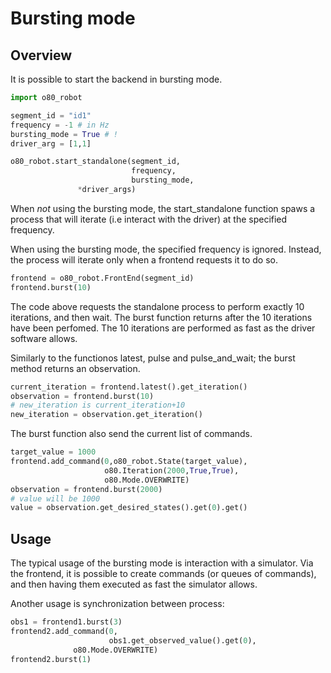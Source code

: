 
# Bursting mode

## Overview

It is possible to start the backend in bursting mode.

```python
import o80_robot

segment_id = "id1"
frequency = -1 # in Hz
bursting_mode = True # !
driver_arg = [1,1]

o80_robot.start_standalone(segment_id,
                           frequency,
                           bursting_mode,
			   *driver_args)
```

When *not* using the bursting mode, the start_standalone function spaws a process that will iterate (i.e interact with the driver) at the specified frequency.

When using the bursting mode, the specified frequency is ignored. Instead, the process will iterate only when a frontend requests it to do so.

```python
frontend = o80_robot.FrontEnd(segment_id)
frontend.burst(10)
```

The code above requests the standalone process to perform exactly 10 iterations, and then wait. The burst function returns after the 10 iterations have been perfomed. The 10 iterations are performed as fast as the driver software allows.

Similarly to the functionos latest, pulse and pulse_and_wait; the burst method returns an observation.

```python
current_iteration = frontend.latest().get_iteration()
observation = frontend.burst(10)
# new_iteration is current_iteration+10
new_iteration = observation.get_iteration()
```

The burst function also send the current list of commands.

```python
target_value = 1000
frontend.add_command(0,o80_robot.State(target_value),
                     o80.Iteration(2000,True,True),
                     o80.Mode.OVERWRITE)
observation = frontend.burst(2000)
# value will be 1000
value = observation.get_desired_states().get(0).get()
```

## Usage

The typical usage of the bursting mode is interaction with a simulator. Via the frontend, it is possible to create commands (or queues of commands), and then having them executed as fast the simulator allows.

Another usage is synchronization between process:

```python
obs1 = frontend1.burst(3)
frontend2.add_command(0,
                      obs1.get_observed_value().get(0),
		      o80.Mode.OVERWRITE)
frontend2.burst(1)
```


